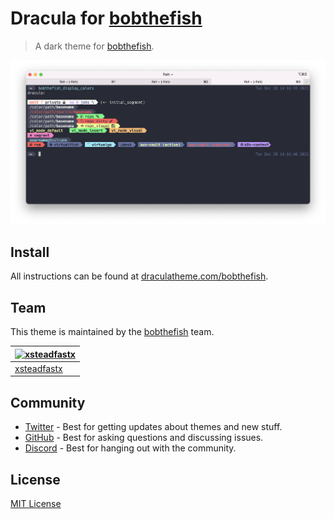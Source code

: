 # Dracula for [bobthefish](https://github.com/oh-my-fish/theme-bobthefish)

> A dark theme for [bobthefish](https://github.com/oh-my-fish/theme-bobthefish).

![Screenshot](./screenshot.png)

## Install

All instructions can be found at [draculatheme.com/bobthefish](https://draculatheme.com/bobthefish).

## Team

This theme is maintained by the [bobthefish](https://github.com/oh-my-fish/theme-bobthefish) team.

| [![xsteadfastx](https://github.com/xsteadfastx.png?size=100)](https://github.com/xsteadfastx) |
| --------------------------------------------------------------------------------------------- |
| [xsteadfastx](https://github.com/xsteadfastx)                                                 |

## Community

- [Twitter](https://twitter.com/draculatheme) - Best for getting updates about themes and new stuff.
- [GitHub](https://github.com/dracula/dracula-theme/discussions) - Best for asking questions and discussing issues.
- [Discord](https://draculatheme.com/discord-invite) - Best for hanging out with the community.

## License

[MIT License](./LICENSE)
